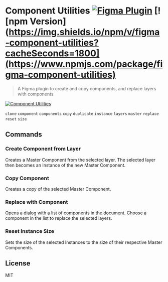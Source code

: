 # Component Utilities [![Figma Plugin](https://img.shields.io/badge/figma-Component%20Utilities-yellow?cacheSeconds=1800)](https://figma.com/c/plugin/785894722513806497/Component-Utilities) [![npm Version](https://img.shields.io/npm/v/figma-component-utilities?cacheSeconds=1800](https://www.npmjs.com/package/figma-component-utilities)

> A Figma plugin to create and copy components, and replace layers with components

[![Component Utilities](https://raw.githubusercontent.com/yuanqing/figma-plugins/master/packages/figma-component-utilities/media/cover.png)](https://figma.com/c/plugin/785894722513806497/Component-Utilities)

`clone` `component` `components` `copy` `duplicate` `instance` `layers` `master` `replace` `reset` `size`

## Commands

### Create Component from Layer

Creates a Master Component from the selected layer. The selected layer then becomes an Instance of the new Master Component.

### Copy Component

Creates a copy of the selected Master Component.

### Replace with Component

Opens a dialog with a list of components in the document. Choose a component in the list to replace the selected layers.

### Reset Instance Size

Sets the size of the selected Instances to the size of their respective Master Components.

## License

MIT
